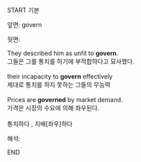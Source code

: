 START
기본

앞면:
govern


뒷면:
<div>They described him as unfit to <strong>govern</strong>. </div><div><div>그들은 그를 통치를 하기에 부적합하다고 묘사했다.</div></div><div><br></div><div><div>their incapacity to <strong>govern</strong> effectively </div><div><div>제대로 통치를 하지 못하는 그들의 무능력</div></div></div><div><br></div><div><div>Prices are <b>governed</b> by market demand. </div><div>가격은 시장의 수요에 의해 좌우된다.</div></div><div><br></div><div>통치하다 , 지배[좌우]하다</div>


해석:

END